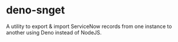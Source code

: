 # deno-snget

A utility to export & import ServiceNow records from one instance to another using Deno instead of NodeJS.
